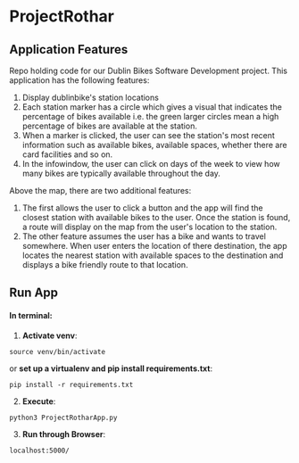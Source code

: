 # ProjectRothar
## Application Features

Repo holding code for our Dublin Bikes Software Development project.
This application has the following features:

1. Display dublinbike's station locations
2. Each station marker has a circle which gives a visual that indicates the percentage of bikes available i.e. the green larger circles mean a high percentage of bikes are available at the station.
3. When a marker is clicked, the user can see the station's most recent information such as available bikes, available spaces, whether there are card facilities and so on.
4. In the infowindow, the user can click on days of the week to view how many bikes are typically available throughout the day.

Above the map, there are two additional features:

1. The first allows the user to click a button and the app will find the closest station with available bikes to the user. Once the station is found, a route will display on the map from the user's location to the station.
2. The other feature assumes the user has a bike and wants to travel somewhere. When user enters the location of there destination, the app locates the nearest station with available spaces to the destination and displays a bike friendly route to that location.

## Run App
#### In terminal:
1. **Activate venv**:
  
  ```
  source venv/bin/activate
  ```
or **set up a virtualenv and pip install requirements.txt**:
  
  ```
  pip install -r requirements.txt
  ```
2. **Execute**:
  ```
  python3 ProjectRotharApp.py
  ```

3. **Run through Browser**:
  ```
  localhost:5000/
  ```

 
